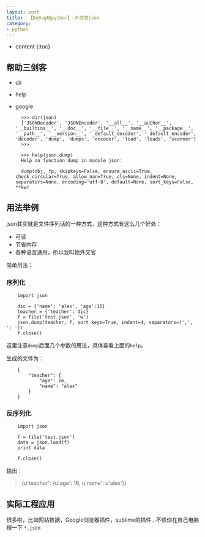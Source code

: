 ```yaml
---
layout: post
title:  【De8ug玩python】-外交官json
category: 
- python  
---
```


* content
{:toc}


## 帮助三剑客  

- dir  
- help  
- google

        >>> dir(json)
        ['JSONDecoder', 'JSONEncoder', '__all__', '__author__', '__builtins__', '__doc__', '__file__', '__name__', '__package__', '__path__', '__version__', '_default_decoder', '_default_encoder', 'decoder', 'dump', 'dumps', 'encoder', 'load', 'loads', 'scanner']
        >>> 

        >>> help(json.dump)
        Help on function dump in module json:

        dump(obj, fp, skipkeys=False, ensure_ascii=True, check_circular=True, allow_nan=True, cls=None, indent=None, separators=None, encoding='utf-8', default=None, sort_keys=False, **kw)

## 用法举例  

json其实就是文件序列话的一种方式，这种方式有这么几个好处：


- 可读  
- 节省内存 
- 各种语言通用，所以我叫她外交官

简单用法：  

### 序列化

        import json

        dic = {'name': 'alex', 'age':16}
        teacher = {'teacher': dic}
        f = file('test.json', 'w')
        json.dump(teacher, f, sort_keys=True, indent=4, separators=(',', ': '))
        f.close()

这里注意`dump`后面几个参数的用法，具体查看上面的`help`。

生成的文件为：  

        {
            "teacher": {
                "age": 16,
                "name": "alex"
            }
        }

### 反序列化

        import json

        f = file('test.json')
        data = json.load(f)
        print data

        f.close()

输出：

> {u'teacher': {u'age': 16, u'name': u'alex'}}


## 实际工程应用  

很多啦，比如网站数据，Google浏览器插件，sublime的插件...不信你在自己电脑搜一下 `*.json`
